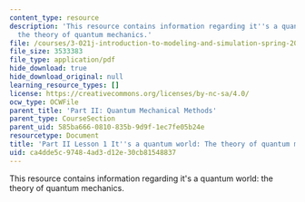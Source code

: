 ```yaml
---
content_type: resource
description: 'This resource contains information regarding it''s a quantum world:
  the theory of quantum mechanics.'
file: /courses/3-021j-introduction-to-modeling-and-simulation-spring-2012/ca4dde5c97484ad3d12e30cb81548837_MIT3_021JS12_L1.pdf
file_size: 3533383
file_type: application/pdf
hide_download: true
hide_download_original: null
learning_resource_types: []
license: https://creativecommons.org/licenses/by-nc-sa/4.0/
ocw_type: OCWFile
parent_title: 'Part II: Quantum Mechanical Methods'
parent_type: CourseSection
parent_uid: 585ba666-0810-835b-9d9f-1ec7fe05b24e
resourcetype: Document
title: 'Part II Lesson 1 It''s a quantum world: The theory of quantum mechanics'
uid: ca4dde5c-9748-4ad3-d12e-30cb81548837
---
```

This resource contains information regarding it's a quantum world: the theory of quantum mechanics.